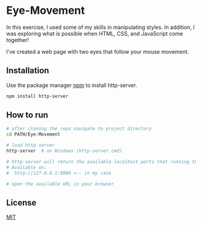 # Eye-Movement

In this exercise, I used some of my skills in manipulating styles. In addition, I was exploring what is possible when HTML, CSS, and JavaScript come together!

I've created a web page with two eyes that follow your mouse movement.

## Installation

Use the package manager [npm](https://www.npmjs.com/package/http-server) to install http-server.

```bash
npm install http-server
```

## How to run

```bash
# after cloning the repo navigate to project directory
cd PATH/Eye-Movement

# load http-server 
http-server  # on Windows (http-server.cmd)

# http-server will return the available localhost ports that running the local server
# Available on:
#  http://127.0.0.1:8080 <-- in my case

# open the available URL in your browser 
```

## License
[MIT](https://github.com/FerasBinHussain/eye-movement/blob/master/LICENSE)
